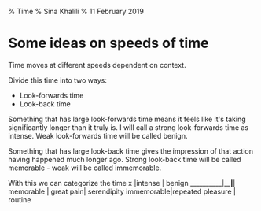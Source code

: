 % Time
% Sina Khalili
% 11 February 2019

# Some ideas on speeds of time

Time moves at different speeds dependent on context. 

Divide this time into two ways:

- Look-forwards time
- Look-back time

Something that has large look-forwards time means it feels like it's taking significantly longer than it truly is. I will call a strong look-forwards time as intense. Weak look-forwards time will be called benign. 

Something that has large look-back time gives the impression of that action having happened much longer ago. Strong look-back time will be called memorable - weak will be called immemorable. 

With this we can categorize the time 
x         |intense | benign 
__________|________|______|
memorable | great pain| serendipity
immemorable|repeated pleasure | routine

